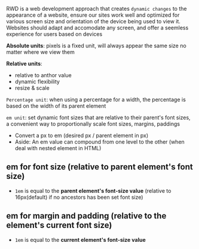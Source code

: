 RWD is a web development approach that creates `dynamic changes` to the appearance of a website, ensure our sites work well and optimized for various screen size and orientation of the device being used to view it. Websites should adapt and accomodate any screen, and offer a seemless experience for users based on devices 

**Absolute units**: pixels is a fixed unit, will always appear the same size no matter where we view them

**Relative units**: 
- relative to anthor value
- dynamic flexibility
- resize & scale

`Percentage unit`: when using a percentage for a width, the percentage is based on the width of its parent element

`em unit`: set dynamic font sizes that are relative to their parent's font sizes, a convenient way to proportionally scale font sizes, margins, paddings

- Convert a px to em (desired px / parent element in px)
- Aside: An em value can compound from one level to the other (when deal with nested element in HTML)

## em for font size (relative to parent element's font size)
- `1em` is equal to the **parent element's font-size value** (relative to 16px(default) if no ancestors has been set font size)

## em for margin and padding (relative to the element's current font size)
- `1em` is equal to the **current element's font-size value** 